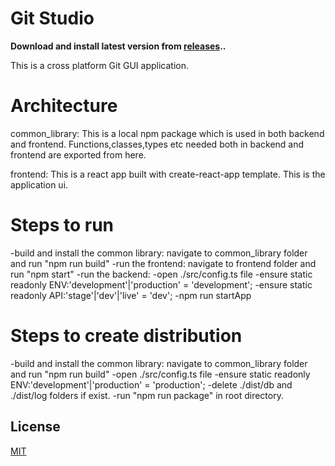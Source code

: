 # Git Studio

**Download and install latest version from [releases](https://github.com/TulshiDas39/GitStudio/releases)..**

This is a cross platform Git GUI application.

# Architecture

common_library: This is a local npm package which is used in both backend and frontend. Functions,classes,types etc needed both in backend and frontend are exported from here.

frontend: This is a react app built with create-react-app template. This is the application ui.

# Steps to run

-build and install the common library: navigate to common_library folder and run "npm run build"
-run the frontend: navigate to frontend folder and run "npm start"
-run the backend:
    -open ./src/config.ts file
    -ensure static readonly ENV:'development'|'production' = 'development';
    -ensure static readonly API:'stage'|'dev'|'live' = 'dev';
    -npm run startApp

# Steps to create distribution
-build and install the common library: navigate to common_library folder and run "npm run build"
-open ./src/config.ts file
-ensure static readonly ENV:'development'|'production' = 'production';
-delete ./dist/db and ./dist/log folders if exist.
-run "npm run package" in root directory.

## License

[MIT](LICENSE)

